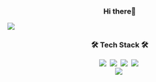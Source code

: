 <h3 align="center">Hi there👋</h3>

<img src="https://capsule-render.vercel.app/api?type=waving&color=_hexcode&height=300&section=header&text=Cha%20Ji%20Tae&fontSize=90&animation=twinkling&fontColor=008080&fontAlign=50&fontAlignY=40&desc=WEB%20MASTER" />

<br>

<h3 align="center">🛠 Tech Stack 🛠</h3>
<p align="center">
  <img src="https://img.shields.io/badge/C-A8B9CC?style=flat-square&logo=C&logoColor=white"/></a>&nbsp 
  <img src="https://img.shields.io/badge/Java-007396?style=flat-square&logo=Java&logoColor=white"/></a>&nbsp 
  <img src="https://img.shields.io/badge/Python-3766AB?style=flat-square&logo=Python&logoColor=white"/></a>&nbsp 
  <img src="https://img.shields.io/badge/Javascript-ffb13b?style=flat-square&logo=javascript&logoColor=white"/></a>&nbsp 
  <br>
  <img src="https://img.shields.io/badge/css-1572B6?style=flat-square&logo=css3&logoColor=white"/></a>&nbsp 
</p>
